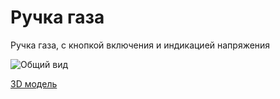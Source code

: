 # Ручка газа

Ручка газа, с кнопкой включения и индикацией напряжения

![Общий вид](33big.png)

[3D модель](33part.f3d)